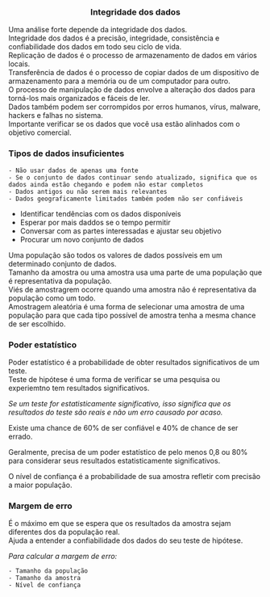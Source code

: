 ### <center> Integridade dos dados </center>

Uma análise forte depende da integridade dos dados. <br>
Integridade dos dados é a precisão, integridade, consistência e confiabilidade dos dados em todo seu ciclo de vida. <br>
Replicação de dados é o processo de armazenamento de dados em vários locais. <br>
Transferência de dados é o processo de copiar dados de um dispositivo de armazenamento para a memória ou de um computador para outro. <br>
O processo de manipulação de dados envolve a alteração dos dados para torná-los mais organizados e fáceis de ler. <br>
Dados também podem ser corrompidos por erros humanos, vírus, malware, hackers e falhas no sistema. <br>
Importante verificar se os dados que você usa estão alinhados com o objetivo comercial. <br>

### Tipos de dados insuficientes 

    - Não usar dados de apenas uma fonte 
    - Se o conjunto de dados continuar sendo atualizado, significa que os dados ainda estão chegando e podem não estar completos
    - Dados antigos ou não serem mais relevantes
    - Dados geograficamente limitados também podem não ser confiáveis

- Identificar tendências com os dados disponíveis
- Esperar por mais daddos se o tempo permitir
- Conversar com as partes interessadas e ajustar seu objetivo
- Procurar um novo conjunto de dados 

Uma população são todos os valores de dados possíveis em um determinado conjunto de dados. <br>
Tamanho da amostra ou uma amostra usa uma parte de uma população que é representativa da população. <br>
Viés de amostragrem ocorre quando uma amostra não é representativa da população como um todo. <br>
Amostragem aleatória é uma forma de selecionar uma amostra de uma população para que cada tipo possível de amostra tenha a mesma chance de ser escolhido. <br>

### Poder estatístico 

Poder estatístico é a probabilidade de obter resultados significativos de um teste.<br>
Teste de hipótese é uma forma de verificar se uma pesquisa ou experiemtno tem resultados significativos. <br>

*Se um teste for estatisticamente significativo, isso significa que os resultados do teste são reais e não um erro causado por acaso.*

Existe uma chance de 60% de ser confiável e 40% de chance de ser errado. <br>

Geralmente, precisa de um poder estatístico de pelo menos 0,8 ou 80% para considerar seus resultados estatisticamente significativos. <br>

O nível de confiança é a probabilidade de sua amostra refletir com precisão a maior população. <br>

### Margem de erro 

É o máximo em que se espera que os resultados da amostra sejam diferentes dos da população real. <br>
Ajuda a entender a confiabilidade dos dados do seu teste de hipótese. <br>

*Para calcular a margem de erro:*

    - Tamanho da população
    - Tamanho da amostra 
    - Nível de confiança

